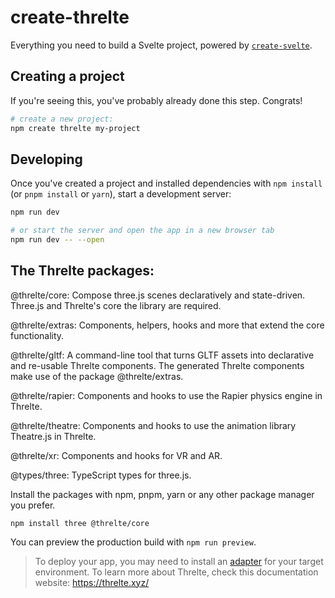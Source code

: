 # create-threlte

Everything you need to build a Svelte project, powered by [`create-svelte`](https://github.com/sveltejs/kit/tree/master/packages/create-svelte).

## Creating a project

If you're seeing this, you've probably already done this step. Congrats!

```bash
# create a new project:
npm create threlte my-project
```

## Developing

Once you've created a project and installed dependencies with `npm install` (or `pnpm install` or `yarn`), start a development server:

```bash
npm run dev

# or start the server and open the app in a new browser tab
npm run dev -- --open
```

## The Threlte packages:

@threlte/core:
Compose three.js scenes declaratively and state-driven. Three.js and Threlte's core the library are required.


@threlte/extras:
Components, helpers, hooks and more that extend the core functionality.


@threlte/gltf:
A command-line tool that turns GLTF assets into declarative and re-usable Threlte components. The generated Threlte components make use of the package @threlte/extras.


@threlte/rapier:
Components and hooks to use the Rapier physics engine in Threlte.


@threlte/theatre:
Components and hooks to use the animation library Theatre.js in Threlte.


@threlte/xr:
Components and hooks for VR and AR.


@types/three:
TypeScript types for three.js.

Install the packages with npm, pnpm, yarn or any other package manager you prefer.
```
npm install three @threlte/core

```

You can preview the production build with `npm run preview`.

> To deploy your app, you may need to install an [adapter](https://kit.svelte.dev/docs/adapters) for your target environment.
> To learn more about Threlte, check this documentation website: https://threlte.xyz/
